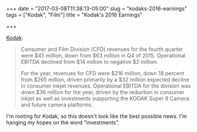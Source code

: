+++
date = "2017-03-08T11:38:13-05:00"
slug = "kodaks-2016-earnings"
tags = ["Kodak", "Film"]
title = "Kodak's 2016 Earnings"

+++

[Kodak](http://htl.li/IzYN309GtdO):

> Consumer and Film Division (CFD) revenues for the fourth quarter were
> \$45 million, down from \$63 million in Q4 of 2015. Operational EBITDA
> declined from \$14 million to negative \$2 million.
>
> For the year, revenues for CFD were \$216 million, down 18 percent
> from \$265 million, driven primarily by a \$32 million expected
> decline in consumer inkjet revenues. Operational EBITDA for the
> division was down \$36 million for the year, driven by the reduction
> in consumer inkjet as well as investments supporting the KODAK Super 8
> Camera and future camera platforms.

I'm rooting for Kodak, so this doesn't look like the best possible news.
I'm hanging my hopes on the word "investments".
